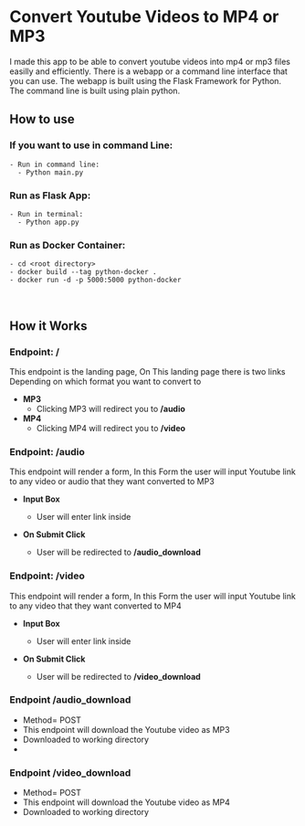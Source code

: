 # Convert Youtube Videos to MP4 or MP3

I made this app to be able to convert youtube videos into mp4 or mp3 files easilly and efficiently. There is a webapp or a command line interface that you can use. The webapp is built using the Flask Framework for Python. The command line is built using plain python.

## How to use

### If you want to use in command Line:

    - Run in command line:
      - Python main.py

### Run as Flask App:

    - Run in terminal:
      - Python app.py

### Run as Docker Container:

    - cd <root directory>
    - docker build --tag python-docker .
    - docker run -d -p 5000:5000 python-docker

<br>

## How it Works

### Endpoint: **/**

This endpoint is the landing page, On This landing page there is two links Depending on which format you want to convert to

- **MP3**
  - Clicking MP3 will redirect you to **/audio**
- **MP4**
  - Clicking MP4 will redirect you to **/video**
    <br/>

### Endpoint: **/audio**

This endpoint will render a form, In this Form the user will input Youtube link to any video or audio that they want converted to MP3

- **Input Box**

  - User will enter link inside

- **On Submit Click**
  - User will be redirected to **/audio_download**
    <br/>

### Endpoint: **/video**

This endpoint will render a form, In this Form the user will input Youtube link to any video that they want converted to MP4

- **Input Box**

  - User will enter link inside

- **On Submit Click**
  - User will be redirected to **/video_download**
    <br/>

### Endpoint **/audio_download**

- Method= POST
- This endpoint will download the Youtube video as MP3
- Downloaded to working directory
-

### Endpoint **/video_download**

- Method= POST
- This endpoint will download the Youtube video as MP4
- Downloaded to working directory

